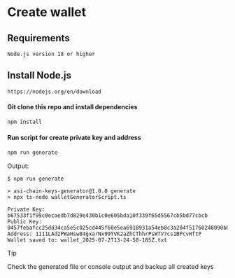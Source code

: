 # Create wallet

## Requirements
```
Node.js version 18 or higher
```

## Install Node.js
```
https://nodejs.org/en/download
```

#### Git clone this repo and install dependencies
```bash
npm install
```

#### Run script for create private key and address
```bash
npm run generate
```

Output:

```
$ npm run generate

> asi-chain-keys-generator@1.0.0 generate
> npx ts-node walletGeneratorScript.ts

Private Key: b67533f1f99c0ecaedb7d829e430b1c0e605bda10f339f65d5567cb5bd77cbcb
Public Key: 0457febafcc25dd34ca5e5c025cd445f60e5ea6918931a54eb8c3a204f51760248090b0c757c2bdad7b8c4dca757e109f8ef64737d90712724c8216c94b4ae661c
Address: 1111LAd2PWaHsw84gxarNx99YVK2aZhCThhrPsWTV7cs1BPcvHftP
Wallet saved to: wallet_2025-07-2T13-24-58-185Z.txt
```

>[!TIP]
> Check the generated file or console output and backup all created keys